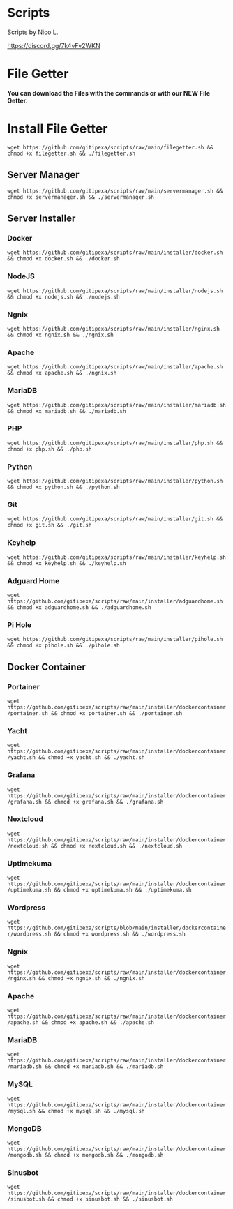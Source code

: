 # Scripts
Scripts by Nico L.


https://discord.gg/7k4vFv2WKN

# File Getter
**You can download the Files with the commands or with our NEW File Getter.**


# Install File Getter
`wget https://github.com/gitipexa/scripts/raw/main/filegetter.sh && chmod +x filegetter.sh && ./filegetter.sh`


## Server Manager
`wget https://github.com/gitipexa/scripts/raw/main/servermanager.sh && chmod +x servermanager.sh && ./servermanager.sh`

## Server Installer

### Docker
`wget https://github.com/gitipexa/scripts/raw/main/installer/docker.sh && chmod +x docker.sh && ./docker.sh`

### NodeJS
`wget https://github.com/gitipexa/scripts/raw/main/installer/nodejs.sh && chmod +x nodejs.sh && ./nodejs.sh`

### Ngnix
`wget https://github.com/gitipexa/scripts/raw/main/installer/nginx.sh && chmod +x ngnix.sh && ./ngnix.sh`

### Apache
`wget https://github.com/gitipexa/scripts/raw/main/installer/apache.sh && chmod +x apache.sh && ./ngnix.sh`

### MariaDB
`wget https://github.com/gitipexa/scripts/raw/main/installer/mariadb.sh && chmod +x mariadb.sh && ./mariadb.sh`

### PHP
`wget https://github.com/gitipexa/scripts/raw/main/installer/php.sh && chmod +x php.sh && ./php.sh`

### Python
`wget https://github.com/gitipexa/scripts/raw/main/installer/python.sh && chmod +x python.sh && ./python.sh`

### Git
`wget https://github.com/gitipexa/scripts/raw/main/installer/git.sh && chmod +x git.sh && ./git.sh`

### Keyhelp
`wget https://github.com/gitipexa/scripts/raw/main/installer/keyhelp.sh && chmod +x keyhelp.sh && ./keyhelp.sh`

### Adguard Home
`wget https://github.com/gitipexa/scripts/raw/main/installer/adguardhome.sh && chmod +x adguardhome.sh && ./adguardhome.sh`

### Pi Hole
`wget https://github.com/gitipexa/scripts/raw/main/installer/pihole.sh && chmod +x pihole.sh && ./pihole.sh`

## Docker Container

### Portainer
`wget https://github.com/gitipexa/scripts/raw/main/installer/dockercontainer/portainer.sh && chmod +x portainer.sh && ./portainer.sh`

### Yacht
`wget https://github.com/gitipexa/scripts/raw/main/installer/dockercontainer/yacht.sh && chmod +x yacht.sh && ./yacht.sh`

### Grafana
`wget https://github.com/gitipexa/scripts/raw/main/installer/dockercontainer/grafana.sh && chmod +x grafana.sh && ./grafana.sh`

### Nextcloud
`wget https://github.com/gitipexa/scripts/raw/main/installer/dockercontainer/nextcloud.sh && chmod +x nextcloud.sh && ./nextcloud.sh`

### Uptimekuma
`wget https://github.com/gitipexa/scripts/raw/main/installer/dockercontainer/uptimekuma.sh && chmod +x uptimekuma.sh && ./uptimekuma.sh`

### Wordpress
`wget https://github.com/gitipexa/scripts/blob/main/installer/dockercontainer/wordpress.sh && chmod +x wordpress.sh && ./wordpress.sh`

### Ngnix
`wget https://github.com/gitipexa/scripts/raw/main/installer/dockercontainer/nginx.sh && chmod +x ngnix.sh && ./ngnix.sh`

### Apache
`wget https://github.com/gitipexa/scripts/raw/main/installer/dockercontainer/apache.sh && chmod +x apache.sh && ./apache.sh`

### MariaDB
`wget https://github.com/gitipexa/scripts/raw/main/installer/dockercontainer/mariadb.sh && chmod +x mariadb.sh && ./mariadb.sh`

### MySQL
`wget https://github.com/gitipexa/scripts/raw/main/installer/dockercontainer/mysql.sh && chmod +x mysql.sh && ./mysql.sh`

### MongoDB
`wget https://github.com/gitipexa/scripts/raw/main/installer/dockercontainer/mongodb.sh && chmod +x mongodb.sh && ./mongodb.sh`

### Sinusbot
`wget https://github.com/gitipexa/scripts/raw/main/installer/dockercontainer/sinusbot.sh && chmod +x sinusbot.sh && ./sinusbot.sh`



